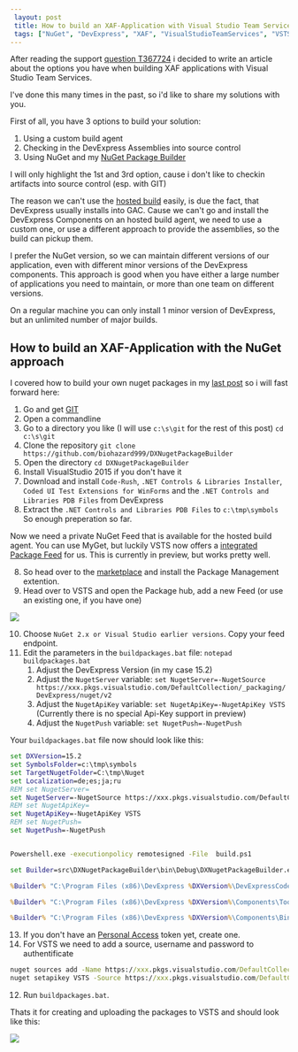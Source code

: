 ```yaml
---
 layout: post 
 title: How to build an XAF-Application with Visual Studio Team Services
 tags: ["NuGet", "DevExpress", "XAF", "VisualStudioTeamServices", "VSTS", "TFS"]
---
```


After reading the support [question T367724](https://www.devexpress.com/Support/Center/Question/Details/T367724) i decided to write an article about the options you have when building XAF applications with Visual Studio Team Services.

I've done this many times in the past, so i'd like to share my solutions with you.

<!-- more -->

First of all, you have 3 options to build your solution:

1. Using a custom build agent
2. Checking in the DevExpress Assemblies into source control
3. Using NuGet and my [NuGet Package Builder](https://github.com/biohazard999/DXNugetPackageBuilder)

I will only highlight the 1st and 3rd option, cause i don't like to checkin artifacts into source control (esp. with GIT)

The reason we can't use the [hosted build](https://www.visualstudio.com/en-us/features/continuous-integration-vs.aspx) easily, is due the fact, that DevExpress usually installs into GAC.
Cause we can't go and install the DevExpress Components on an hosted build agent, we need to use a custom one, or use a different approach to provide the assemblies, so the build can pickup them.

I prefer the NuGet version, so we can maintain different versions of our application, even with different minor versions of the DevExpress components.
This approach is good when you have either a large number of applications you need to maintain, or more than one team on different versions.

On a regular machine you can only install 1 minor version of DevExpress, but an unlimited number of major builds.

## How to build an XAF-Application with the NuGet approach

I covered how to build your own nuget packages in my [last post](/2016/02/26/nuget-packages-devexpress-components.html) so i will fast forward here:

1. Go and get [GIT](https://rogerdudler.github.io/git-guide/)
2. Open a commandline 
3. Go to a directory you like (I will use `c:\s\git` for the rest of this post) `cd c:\s\git`
4. Clone the repository `git clone https://github.com/biohazard999/DXNugetPackageBuilder`
5. Open the directory `cd DXNugetPackageBuilder`
5. Install VisualStudio 2015 if you don't have it
6. Download and install `Code-Rush`, `.NET Controls & Libraries Installer`, `Coded UI Test Extensions for WinForms` and the `.NET Controls and Libraries PDB Files` from DevExpress
7. Extract the `.NET Controls and Libraries PDB Files` to `c:\tmp\symbols`
So enough preperation so far.

Now we need a private NuGet Feed that is available for the hosted build agent.
You can use MyGet, but luckily VSTS now offers a [integrated Package Feed](https://marketplace.visualstudio.com/items?itemName=ms.feed) for us. This is currently in preview, but works pretty well.

8. So head over to the [marketplace](https://marketplace.visualstudio.com/items?itemName=ms.feed) and install the Package Management extention.
9. Head over to VSTS and open the Package hub, add a new Feed (or use an existing one, if you have one)

![](/img/posts/2016/vsts-new-feed.png)

10. Choose `NuGet 2.x or Visual Studio earlier versions`. Copy your feed endpoint.
11. Edit the parameters in the `buildpackages.bat` file: `notepad buildpackages.bat`
    1. Adjust the DevExpress Version (in my case 15.2)
    2. Adjust the `NugetServer` variable: `set NugetServer=-NugetSource https://xxx.pkgs.visualstudio.com/DefaultCollection/_packaging/DevExpress/nuget/v2`
    3. Adjust the `NugetApiKey` variable: `set NugetApiKey=-NugetApiKey VSTS` (Currently there is no special Api-Key support in preview)  
    4. Adjust the `NugetPush` variable: `set NugetPush=-NugetPush`
    
Your `buildpackages.bat` file now should look like this:

```cmd
set DXVersion=15.2
set SymbolsFolder=c:\tmp\symbols
set TargetNugetFolder=C:\tmp\Nuget
set Localization=de;es;ja;ru
REM set NugetServer=
set NugetServer=-NugetSource https://xxx.pkgs.visualstudio.com/DefaultCollection/_packaging/DevExpress/nuget/v2
REM set NugetApiKey=
set NugetApiKey=-NugetApiKey VSTS
REM set NugetPush=
set NugetPush=-NugetPush


Powershell.exe -executionpolicy remotesigned -File  build.ps1

set Builder=src\DXNugetPackageBuilder\bin\Debug\DXNugetPackageBuilder.exe

%Builder% "C:\Program Files (x86)\DevExpress %DXVersion%\DevExpressCodedUIExtensions\Tools" %SymbolsFolder% %TargetNugetFolder% %Localization% %NugetServer% %NugetApiKey% %NugetPush%

%Builder% "C:\Program Files (x86)\DevExpress %DXVersion%\Components\Tools\eXpressAppFramework\Model Editor" %SymbolsFolder% %TargetNugetFolder% %Localization% %NugetServer% %NugetApiKey% %NugetPush%

%Builder% "C:\Program Files (x86)\DevExpress %DXVersion%\Components\Bin\Framework" %SymbolsFolder% %TargetNugetFolder% %Localization% %NugetServer% %NugetApiKey% %NugetPush%
```

13. If you don't have an [Personal Access](//www.visualstudio.com/en-us/news/2015/2015-jul-7-vso) token yet, create one.
14. For VSTS we need to add a source, username and password to authentificate
```cmd
nuget sources add -Name https://xxx.pkgs.visualstudio.com/DefaultCollection/_packaging/DevExpress/nuget/v2 -Source https://xxx.pkgs.visualstudio.com/DefaultCollection/_packaging/DevExpress/nuget/v2 -Username we@awesome.com -Password yourPersonalAccessToken
nuget setapikey VSTS -Source https://xxx.pkgs.visualstudio.com/DefaultCollection/_packaging/DevExpress/nuget/v2
```
12. Run `buildpackages.bat`.

Thats it for creating and uploading the packages to VSTS and should look like this:

![](/img/posts/2016/vsts-packages-upload.png)
